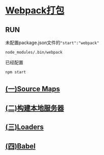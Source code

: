 <!--
 * @Date        : 2020-09-30 21:01:31
 * @LastEditors : anlzou
 * @Github      : https://github.com/anlzou
 * @LastEditTime: 2020-09-30 22:14:00
 * @FilePath    : \webpack-course24292\project\webpackDemo\README.md
 * @Describe    : 
-->
# [Webpack打包](https://www.jianshu.com/p/1192cfd4a012)

## RUN
未配置package.json文件的`"start":"webpack"`
```
node_modules/.bin/webpack
```

已经配置
```
npm start
```

## [(一)Source Maps](https://www.jianshu.com/p/9ccbb6f9127a)
## [(二)构建本地服务器](https://www.jianshu.com/p/16f587621811)
## [(三)Loaders](https://www.jianshu.com/p/dbd16d0ba840)
## [(四)Babel](https://www.jianshu.com/p/b002d9cffd73)
